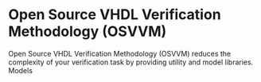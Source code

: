 # Open Source VHDL Verification Methodology (OSVVM) 
Open Source VHDL Verification Methodology (OSVVM) reduces the complexity of your verification task by providing utility and model libraries.  
Models

